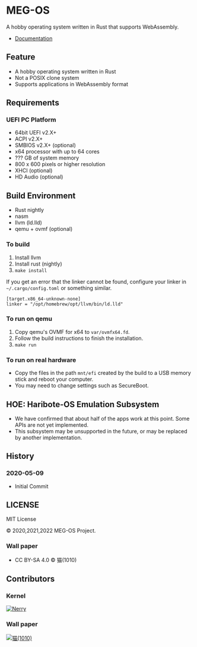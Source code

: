 # MEG-OS

A hobby operating system written in Rust that supports WebAssembly.

* [Documentation](https://meg-os.github.io/maystorm/kernel/)

## Feature

* A hobby operating system written in Rust
* Not a POSIX clone system
* Supports applications in WebAssembly format

## Requirements

### UEFI PC Platform

* 64bit UEFI v2.X+
* ACPI v2.X+
* SMBIOS v2.X+ (optional)
* x64 processor with up to 64 cores
* ??? GB of system memory
* 800 x 600 pixels or higher resolution
* XHCI (optional)
* HD Audio (optional)

## Build Environment

* Rust nightly
* nasm
* llvm (ld.lld)
* qemu + ovmf (optional)

### To build

1. Install llvm
2. Install rust (nightly)
3. `make install`

If you get an error that the linker cannot be found, configure your linker in `~/.cargo/config.toml` or something similar.

```
[target.x86_64-unknown-none]
linker = "/opt/homebrew/opt/llvm/bin/ld.lld"
```

### To run on qemu

1. Copy qemu's OVMF for x64 to `var/ovmfx64.fd`.
2. Follow the build instructions to finish the installation.
3. `make run`

### To run on real hardware

* Copy the files in the path `mnt/efi` created by the build to a USB memory stick and reboot your computer.
* You may need to change settings such as SecureBoot.

## HOE: Haribote-OS Emulation Subsystem

* We have confirmed that about half of the apps work at this point. Some APIs are not yet implemented.
* This subsystem may be unsupported in the future, or may be replaced by another implementation.

## History

### 2020-05-09

* Initial Commit

## LICENSE

MIT License

&copy; 2020,2021,2022 MEG-OS Project.

### Wall paper

* CC BY-SA 4.0 &copy; 猫(1010) 

## Contributors

### Kernel

[![Nerry](https://github.com/neri.png?size=50)](https://github.com/neri "Nerry")

### Wall paper

[![猫(1010)](https://github.com/No000.png?size=50)](https://github.com/No000 "猫(1010)")
